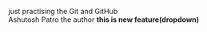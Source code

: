 just practising the Git and GitHub 
<br>
Ashutosh Patro the author
<b>this is new feature(dropdown)</b>